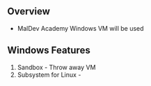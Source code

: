 
## Overview
- MalDev Academy Windows VM will be used

## Windows Features
1. Sandbox - Throw away VM
2. Subsystem for Linux - 